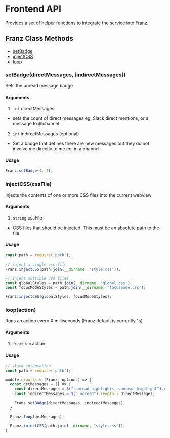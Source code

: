 # Frontend API

Provides a set of helper functions to integrate the service into [Franz](http://meetfranz.com).

## Franz Class Methods
* [setBadge](#setbadge)
* [injectCSS](#injectcss)
* [loop](#loop)

### setBadge(directMessages, [indirectMessages])
Sets the unread message badge

#### Arguments
1. `int` directMessages
  * sets the count of direct messages eg. Slack direct mentions, or a message to @channel
2. `int` indirectMessages (optional)
  * Set a badge that defines there are new messages but they do not involve me directly to me eg. in a channel

#### Usage

```js
Franz.setBadge(4, 2);
```

### injectCSS(cssFile)
Injects the contents of one or more CSS files into the current webview

#### Arguments
1. `string` cssFile
  * CSS files that should be injected. This must be an absolute path to the file

#### Usage

```js
const path = require('path');

// inject a single css file
Franz.injectCSS(path.join(__dirname, 'style.css'));

// inject multiple css files
const globalStyles = path.join(__dirname, 'global.css');
const focusModeStyles = path.join(__dirname, 'focusmode.css');

Franz.injectCSS(globalStyles, focusModeStyles);
```

### loop(action)
Runs an action every X milliseconds (Franz default is currently 1s)

#### Arguments
1. `function` action

#### Usage

```js
// slack integration
const path = require('path');

module.exports = (Franz, options) => {
  const getMessages = () => {
    const directMessages = $(".unread_highlights, .unread_highlight").not(".hidden").length;
    const indirectMessages = $(".unread").length - directMessages;

    Franz.setBadge(directMessages, indirectMessages);
  }

  Franz.loop(getMessages);

  Franz.injectCSS(path.join(__dirname, "style.css"));
}
```

